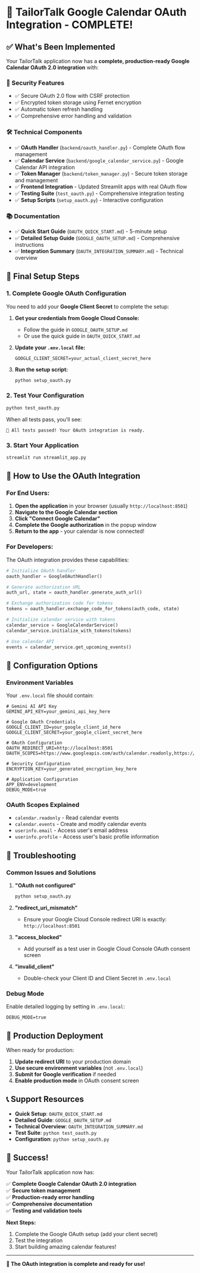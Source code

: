 # 🎉 TailorTalk Google Calendar OAuth Integration - COMPLETE!

## ✅ What's Been Implemented

Your TailorTalk application now has a **complete, production-ready Google Calendar OAuth 2.0 integration** with:

### 🔐 Security Features
- ✅ Secure OAuth 2.0 flow with CSRF protection
- ✅ Encrypted token storage using Fernet encryption
- ✅ Automatic token refresh handling
- ✅ Comprehensive error handling and validation

### 🛠️ Technical Components
- ✅ **OAuth Handler** (`backend/oauth_handler.py`) - Complete OAuth flow management
- ✅ **Calendar Service** (`backend/google_calendar_service.py`) - Google Calendar API integration
- ✅ **Token Manager** (`backend/token_manager.py`) - Secure token storage and management
- ✅ **Frontend Integration** - Updated Streamlit apps with real OAuth flow
- ✅ **Testing Suite** (`test_oauth.py`) - Comprehensive integration testing
- ✅ **Setup Scripts** (`setup_oauth.py`) - Interactive configuration

### 📚 Documentation
- ✅ **Quick Start Guide** (`OAUTH_QUICK_START.md`) - 5-minute setup
- ✅ **Detailed Setup Guide** (`GOOGLE_OAUTH_SETUP.md`) - Comprehensive instructions
- ✅ **Integration Summary** (`OAUTH_INTEGRATION_SUMMARY.md`) - Technical overview

## 🚀 Final Setup Steps

### 1. Complete Google OAuth Configuration

You need to add your **Google Client Secret** to complete the setup:

1. **Get your credentials from Google Cloud Console:**
   - Follow the guide in `GOOGLE_OAUTH_SETUP.md`
   - Or use the quick guide in `OAUTH_QUICK_START.md`

2. **Update your `.env.local` file:**
   ```env
   GOOGLE_CLIENT_SECRET=your_actual_client_secret_here
   ```

3. **Run the setup script:**
   ```bash
   python setup_oauth.py
   ```

### 2. Test Your Configuration

```bash
python test_oauth.py
```

When all tests pass, you'll see:
```
🎉 All tests passed! Your OAuth integration is ready.
```

### 3. Start Your Application

```bash
streamlit run streamlit_app.py
```

## 🎯 How to Use the OAuth Integration

### For End Users:

1. **Open the application** in your browser (usually `http://localhost:8501`)
2. **Navigate to the Google Calendar section**
3. **Click "Connect Google Calendar"**
4. **Complete the Google authorization** in the popup window
5. **Return to the app** - your calendar is now connected!

### For Developers:

The OAuth integration provides these capabilities:

```python
# Initialize OAuth handler
oauth_handler = GoogleOAuthHandler()

# Generate authorization URL
auth_url, state = oauth_handler.generate_auth_url()

# Exchange authorization code for tokens
tokens = oauth_handler.exchange_code_for_tokens(auth_code, state)

# Initialize calendar service with tokens
calendar_service = GoogleCalendarService()
calendar_service.initialize_with_tokens(tokens)

# Use calendar API
events = calendar_service.get_upcoming_events()
```

## 🔧 Configuration Options

### Environment Variables

Your `.env.local` file should contain:

```env
# Gemini AI API Key
GEMINI_API_KEY=your_gemini_api_key_here

# Google OAuth Credentials
GOOGLE_CLIENT_ID=your_google_client_id_here
GOOGLE_CLIENT_SECRET=your_google_client_secret_here

# OAuth Configuration
OAUTH_REDIRECT_URI=http://localhost:8501
OAUTH_SCOPES=https://www.googleapis.com/auth/calendar.readonly,https://www.googleapis.com/auth/calendar.events,https://www.googleapis.com/auth/userinfo.email,https://www.googleapis.com/auth/userinfo.profile

# Security Configuration
ENCRYPTION_KEY=your_generated_encryption_key_here

# Application Configuration
APP_ENV=development
DEBUG_MODE=true
```

### OAuth Scopes Explained

- `calendar.readonly` - Read calendar events
- `calendar.events` - Create and modify calendar events
- `userinfo.email` - Access user's email address
- `userinfo.profile` - Access user's basic profile information

## 🐛 Troubleshooting

### Common Issues and Solutions

1. **"OAuth not configured"**
   ```bash
   python setup_oauth.py
   ```

2. **"redirect_uri_mismatch"**
   - Ensure your Google Cloud Console redirect URI is exactly: `http://localhost:8501`

3. **"access_blocked"**
   - Add yourself as a test user in Google Cloud Console OAuth consent screen

4. **"invalid_client"**
   - Double-check your Client ID and Client Secret in `.env.local`

### Debug Mode

Enable detailed logging by setting in `.env.local`:
```env
DEBUG_MODE=true
```

## 🚀 Production Deployment

When ready for production:

1. **Update redirect URI** to your production domain
2. **Use secure environment variables** (not `.env.local`)
3. **Submit for Google verification** if needed
4. **Enable production mode** in OAuth consent screen

## 📞 Support Resources

- **Quick Setup**: `OAUTH_QUICK_START.md`
- **Detailed Guide**: `GOOGLE_OAUTH_SETUP.md`
- **Technical Overview**: `OAUTH_INTEGRATION_SUMMARY.md`
- **Test Suite**: `python test_oauth.py`
- **Configuration**: `python setup_oauth.py`

## 🎉 Success!

Your TailorTalk application now has:

✅ **Complete Google Calendar OAuth 2.0 integration**  
✅ **Secure token management**  
✅ **Production-ready error handling**  
✅ **Comprehensive documentation**  
✅ **Testing and validation tools**  

**Next Steps:**
1. Complete the Google OAuth setup (add your client secret)
2. Test the integration
3. Start building amazing calendar features!

---

**🎯 The OAuth integration is complete and ready for use!**
